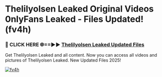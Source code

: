 # Thelilyolsen Leaked Original Videos 0nlyFans Leaked - Files Updated! (fv4h)

<h3>🔴 CLICK HERE 🌐==►► <a href="https://tinyurl.com/ehrbuxhb" rel="nofollow">Thelilyolsen Leaked Updated Files</a></h3>

Get Thelilyolsen Leaked and all content. Now you can access all videos and pictures of Thelilyolsen Leaked. New Updated Files 2025!

[![fv4h](https://i.imgur.com/lVYEuWS.gif)](https://tinyurl.com/ehrbuxhb)
